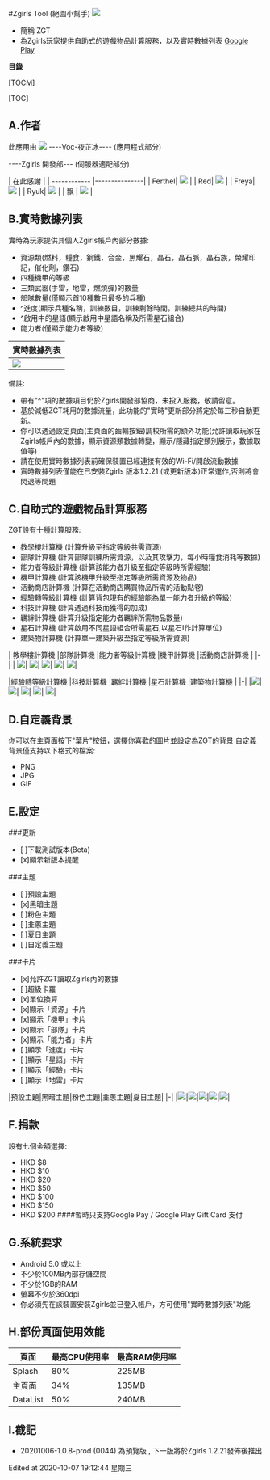 #Zgirls Tool (絕園小幫手) 
![](http://cmt.25u.com:9513/zg/readme/ic_launcher_round.png)
- 簡稱 ZGT
- 為Zgirls玩家提供自助式的遊戲物品計算服務，以及實時數據列表
[Google Play](https://play.google.com/store/apps/details?id=voc.net.tools.zgirls_tool)

**目錄**

[TOCM]

[TOC]

## A.作者
此應用由
![](http://cmt.25u.com:9513/zg/readme/est_icon_round00.png)
----Voc-夜芷冰---- (應用程式部分)

----Zgirls 開發部--- (伺服器適配部分)

| 在此感謝 |
| ------------ |---------------|
| Ferthel| ![](https://cdn.discordapp.com/avatars/522386492224438274/e85844e4de3923ab25283aaec2c09f8a.png?size=128) |
| Red| ![](https://cdn.discordapp.com/avatars/514450558720147461/fc98c7f2ae77ea980798caa19de2c739.png?size=128) |
| Freya| ![](http://cmt.25u.com:9513/zg/readme/freya_icon.png) |
| Ryuk| ![](https://cdn.discordapp.com/avatars/739744647324237874/eb6fd6f99085e1bef2f781e17d79d915.png?size=128) |
| 飘 | ![](http://cmt.25u.com:9513/zg/readme/piau_icon.png) |

## B.實時數據列表
實時為玩家提供其個人Zgirls帳戶內部分數據:
* 資源類(燃料，糧食，鋼鐵，合金，黑耀石，晶石，晶石脈，晶石族，榮耀印記，催化劑，鑽石)
* 四種機甲的等級
* 三類武器(手雷，地雷，燃燒彈)的數量
* 部隊數量(僅顯示首10種數目最多的兵種)
* ^進度(顯示兵種名稱，訓練數目，訓練剩餘時間，訓練總共的時間)
* ^啟用中的星語(顯示啟用中星語名稱及所需星石組合)
* 能力者(僅顯示能力者等級)

| 實時數據列表 |
|-|
|![](http://cmt.25u.com:9513/zg/readme/datalist_total.png)|

備註:
* 帶有"^"項的數據項目仍於Zgirls開發部協商，未投入服務，敬請留意。
* 基於減低ZGT耗用的數據流量，此功能的"實時"更新部分將定於每三秒自動更新。
* 你可以透過設定頁面(主頁面的齒輪按鈕)調校所需的額外功能(允許讀取玩家在Zgirls帳戶內的數據，顯示資源類數據轉變，顯示/隱藏指定類別展示，數據取值等)
* 請在使用實時數據列表前確保裝置已經連接有效的Wi-Fi/開啟流動數據
* 實時數據列表僅能在已安裝Zgirls 版本1.2.21 (或更新版本)正常運作,否則將會閃退等問題

## C.自助式的遊戲物品計算服務
ZGT設有十種計算服務:
- 教學樓計算機 (計算升級至指定等級共需資源)
- 部隊計算機 (計算部隊訓練所需資源，以及其攻擊力，每小時糧食消耗等數據)
- 能力者等級計算機 (計算該能力者升級至指定等級時所需經驗)
- 機甲計算機 (計算該機甲升級至指定等級所需資源及物品)
- 活動商店計算機 (計算在活動商店購買物品所需的活動點卷)
- 經驗轉等級計算機 (計算背包現有的經驗能為單一能力者升級的等級)
- 科技計算機 (計算透過科技而獲得的加成)
- 羈絆計算機 (計算升級指定能力者羈絆所需物品數量)
- 星石計算機 (計算啟用不同星語組合所需星石,以星石I作計算單位)
- 建築物計算機 (計算單一建築升級至指定等級所需資源)

| 教學樓計算機 |部隊計算機 |能力者等級計算機 |機甲計算機 |活動商店計算機 |
|-|
| ![](http://cmt.25u.com:9513/zg/readme/tb.png)| ![](http://cmt.25u.com:9513/zg/readme/troop.png)| ![](http://cmt.25u.com:9513/zg/readme/exp.png)| ![](http://cmt.25u.com:9513/zg/readme/mecha.png)| ![](http://cmt.25u.com:9513/zg/readme/event.png)|

|經驗轉等級計算機 |科技計算機 |羈絆計算機 |星石計算機 |建築物計算機 |
|-|
|![](http://cmt.25u.com:9513/zg/readme/expc.png)| ![](http://cmt.25u.com:9513/zg/readme/tech.png)| ![](http://cmt.25u.com:9513/zg/readme/kizuna.png)| ![](http://cmt.25u.com:9513/zg/readme/star.png)| ![](http://cmt.25u.com:9513/zg/readme/build.png)|

## D.自定義背景
你可以在主頁面按下"葉片"按鈕，選擇你喜歡的圖片並設定為ZGT的背景
自定義背景僅支持以下格式的檔案:
- PNG
- JPG
- GIF

## E.設定
###更新
- [ ]下載測試版本(Beta)
- [x]顯示新版本提醒

###主題
- [ ]預設主題
- [x]黑暗主題
- [ ]粉色主題
- [ ]韭蔥主題
- [ ]夏日主題
- [ ]自定義主題

###卡片
- [x]允許ZGT讀取Zgirls內的數據
- [ ]超級卡羅
- [x]單位換算
- [x]顯示「資源」卡片
- [x]顯示「機甲」卡片
- [x]顯示「部隊」卡片
- [x]顯示「能力者」卡片
- [ ]顯示「進度」卡片
- [ ]顯示「星語」卡片
- [ ]顯示「經驗」卡片
- [ ]顯示「地雷」卡片

|預設主題|黑暗主題|粉色主題|韭蔥主題|夏日主題|
|-|
|![](http://cmt.25u.com:9513/zg/readme/theme1.png)|![](http://cmt.25u.com:9513/zg/readme/theme2.png)|![](http://cmt.25u.com:9513/zg/readme/theme3.png)|![](http://cmt.25u.com:9513/zg/readme/theme4.png)|![](http://cmt.25u.com:9513/zg/readme/theme5.png)|


## F.捐款
設有七個金額選擇:
- HKD $8
- HKD $10
- HKD $20
- HKD $50
- HKD $100
- HKD $150
- HKD $200
####暫時只支持Google Pay / Google Play Gift Card 支付

## G.系統要求
- Android 5.0 或以上
- 不少於100MB內部存儲空間
- 不少於1GB的RAM
- 螢幕不少於360dpi
- 你必須先在該裝置安裝Zgirls並已登入帳戶，方可使用"實時數據列表"功能

## H.部份頁面使用效能
| 頁面 |最高CPU使用率|最高RAM使用率|
| ------------ |---------------|---------------|
| Splash |80%|225MB|
| 主頁面 |34%|135MB|
| DataList|50%|240MB|

## I.截記
* 20201006-1.0.8-prod (0044) 為預覽版 , 下一版將於Zgirls 1.2.21發佈後推出

Edited at 2020-10-07 19:12:44 星期三









